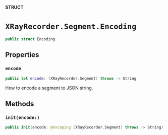 **STRUCT**

# `XRayRecorder.Segment.Encoding`

```swift
public struct Encoding
```

## Properties
### `encode`

```swift
public let encode: (XRayRecorder.Segment) throws -> String
```

How to encode a segment to JSON string.

## Methods
### `init(encode:)`

```swift
public init(encode: @escaping (XRayRecorder.Segment) throws -> String)
```
